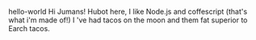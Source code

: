 hello-world
Hi Jumans! Hubot here, I like Node.js and coffescript (that's what i'm made of!) I 've had tacos on the moon and them fat superior to Earch tacos.
